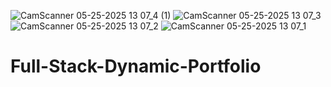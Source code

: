![CamScanner 05-25-2025 13 07_4 (1)](https://github.com/user-attachments/assets/36048c69-49f2-44d7-a031-7aa6338d1a28)
![CamScanner 05-25-2025 13 07_3](https://github.com/user-attachments/assets/30f69ea3-d156-4509-b466-581d532efe29)
![CamScanner 05-25-2025 13 07_2](https://github.com/user-attachments/assets/06f85278-6974-4739-94c1-6dae2786ad9d)
![CamScanner 05-25-2025 13 07_1](https://github.com/user-attachments/assets/27aee412-bb4a-4ce8-baed-9a3dcd6c0665)
# Full-Stack-Dynamic-Portfolio
